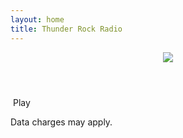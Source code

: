 ```yaml
---
layout: home
title: Thunder Rock Radio
---
```


<header id="header">
	<img class="logo" src="{{ 'assets/images/thunder-rock-logo-and-tag.png' | relative_url }}" />
</header>


<!-- Coming Soon Image -->
<!--
<p>
<img class="coming-soon" src="{{ 'assets/images/home/live-stream-coming-soon.png' | relative_url }}" />
</p>
-->

<!-- Currently Offline Image -->
<!--
<p>
<img class="coming-soon" src="{{ 'assets/images/home/currently-offline.png' | relative_url }}" />
</p>
-->

<div id="stream-container">
  <div id="stream-button" class="stream-button play">
    <div id="stream-button-text"><i class="fa fa-play"></i> &nbsp;Play</div>
    <div id="playing" class="playing">
      <div class="rect1"></div>
      <div class="rect2"></div>
      <div class="rect3"></div>
      <div class="rect4"></div>
      <div class="rect5"></div>
    </div>
  </div>
</div>
<p id="data-disclaimer">Data charges may apply.</p>


